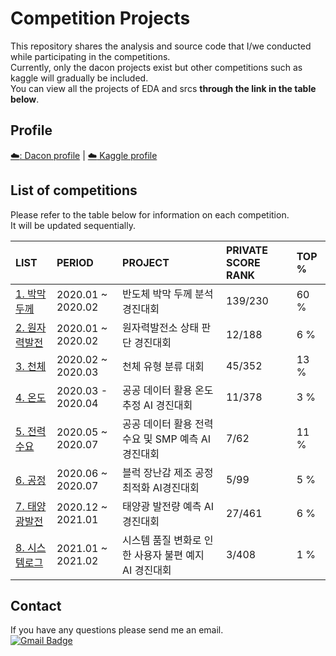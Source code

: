 Competition Projects
=======================================
This repository shares the analysis and source code that I/we conducted while participating in the competitions.  
Currently, only the dacon projects exist but other competitions such as kaggle will gradually be included.    
You can view all the projects of EDA and srcs __through the link in the table below__.  

## Profile
[:cloud:: Dacon profile](https://dacon.io/myprofile/400537/competition/)   |
[:cloud: Kaggle profile](https://www.kaggle.com/mskim1023)

## List of competitions
Please refer to the table below for information on each competition.  
It will be updated sequentially.

|LIST|PERIOD|PROJECT|PRIVATE SCORE RANK|TOP %|
|:-------------|:------------|:------------|:------------|:------------|
|[1. 박막두께](https://github.com/mysunk/dacon-thickness-regression)|2020.01 ~ 2020.02|반도체 박막 두께 분석 경진대회|139/230|60 %|
|[2. 원자력발전](https://github.com/mysunk/dacon-powerplant-state-estimation)|2020.01 ~ 2020.02|원자력발전소 상태 판단 경진대회|12/188|6 %|
|[3. 천체](https://github.com/mysunk/dacon-celestialtype-classification)|2020.02 ~ 2020.03|천체 유형 분류 대회|45/352|13 %|
|[4. 온도](https://github.com/mysunk/dacon-temperature-forecasting)|2020.03 - 2020.04|공공 데이터 활용 온도 추정 AI 경진대회|11/378|3 %|
|[5. 전력수요](https://github.com/mysunk/dacon-load-forecasting)|2020.05 ~ 2020.07|공공 데이터 활용 전력수요 및 SMP 예측 AI 경진대회|7/62|11 %|
|[6. 공정](https://github.com/mysunk/dacon-process-optimization)|2020.06 ~ 2020.07|블럭 장난감 제조 공정 최적화 AI경진대회|5/99|5 %|
|[7. 태양광발전](https://github.com/mysunk/dacon-PV-forecasting)|2020.12 ~ 2021.01|태양광 발전량 예측 AI 경진대회|27/461|6 %|
|[8. 시스템로그](https://github.com/mysunk/dacon-lg-user)|2021.01 ~ 2021.02|시스템 품질 변화로 인한 사용자 불편 예지 AI 경진대회|3/408|1 %|

## Contact
If you have any questions please send me an email.  
[![Gmail Badge](https://img.shields.io/badge/-Gmail-d14836?style=flat-square&logo=Gmail&logoColor=white&link=mailto:pond9816@gmail.com)](mailto:pond9816@gmail.com)
<!--- 
<div align=center>  

[![Gmail Badge](https://img.shields.io/badge/-Gmail-d14836?style=flat-square&logo=Gmail&logoColor=white&link=mailto:pond9816@gmail.com)](mailto:pond9816@gmail.com)  
</div>  
--->

